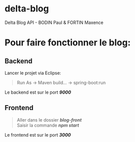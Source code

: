 # delta-blog
Delta Blog API - BODIN Paul &amp; FORTIN Maxence

# Pour faire fonctionner le blog:  
   ## Backend  
   Lancer le projet via Eclipse:  
   > Run As -> Maven build... -> spring-boot:run  
   
   Le backend est sur le port _**9000**_  
   ## Frontend 
   > Aller dans le dossier _**blog-front**_  
   > Saisir la commande _**npm start**_ 
   
   Le frontend est sur le port _**3000**_
